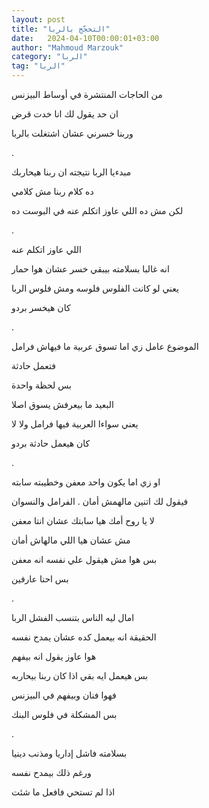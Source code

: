```yaml
---
layout: post
title: "التحجّج بالربا"
date:   2024-04-10T00:00:01+03:00
author: "Mahmoud Marzouk"
category: "الربا"
tag: "الربا"
---
```



من الحاجات المنتشرة في أوساط البيزنس

ان حد يقول لك انا خدت قرض

وربنا خسرني عشان اشتغلت بالربا

.

مبدءيا الربا نتيجته ان ربنا هيحاربك

ده كلام ربنا مش كلامي

لكن مش ده اللي عاوز اتكلم عنه في البوست ده

.

اللي عاوز اتكلم عنه

انه غالبا بسلامته بيبقي خسر عشان هوا حمار

يعني لو كانت الفلوس فلوسه ومش فلوس الربا

كان هيخسر بردو

.

الموضوع عامل زي اما تسوق عربية ما فيهاش فرامل

فتعمل حادثة

بس لحظة واحدة

البعيد ما بيعرفش يسوق اصلا

يعني سواءا العربية فيها فرامل ولا لا

كان هيعمل حادثة بردو

.

او زي اما يكون واحد معفن وخطيبته سابته

فيقول لك اتنين مالهمش أمان . الفرامل والنسوان

لا يا روح أمك هيا سابتك عشان انتا معفن

مش عشان هيا اللي مالهاش أمان

بس هوا مش هيقول علي نفسه انه معفن

بس احنا عارفين

.

امال ليه الناس بتنسب الفشل الربا

الحقيقة انه بيعمل كده عشان يمدح نفسه

هوا عاوز يقول انه بيفهم

بس هيعمل ايه بقي اذا كان ربنا بيحاربه

فهوا فنان وبيفهم في البيزنس

بس المشكلة في فلوس البنك

.

بسلامته فاشل إداريا ومذنب دينيا

ورغم ذلك بيمدح نفسه

اذا لم تستحي فافعل ما شئت

